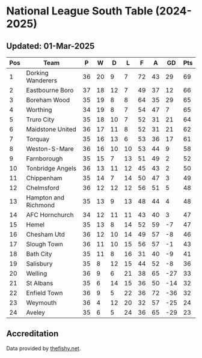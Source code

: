 # National League South Table (2024-2025)
## Updated: 01-Mar-2025

| Pos | Team | P | W | D | L | F | A | GD | Pts |
| --- | --- | --- | --- | --- | --- | --- | --- | --- | --- |
| 1 | Dorking Wanderers | 36 | 20 | 9 | 7 | 72 | 43 | 29 | 69 |
| 2 | Eastbourne Boro | 37 | 18 | 12 | 7 | 49 | 37 | 12 | 66 |
| 3 | Boreham Wood | 35 | 19 | 8 | 8 | 64 | 35 | 29 | 65 |
| 4 | Worthing | 34 | 19 | 8 | 7 | 54 | 47 | 7 | 65 |
| 5 | Truro City | 35 | 18 | 10 | 7 | 52 | 31 | 21 | 64 |
| 6 | Maidstone United | 36 | 17 | 11 | 8 | 52 | 31 | 21 | 62 |
| 7 | Torquay | 35 | 16 | 13 | 6 | 53 | 36 | 17 | 61 |
| 8 | Weston-S-Mare | 36 | 16 | 10 | 10 | 53 | 44 | 9 | 58 |
| 9 | Farnborough | 35 | 15 | 7 | 13 | 51 | 49 | 2 | 52 |
| 10 | Tonbridge Angels | 36 | 13 | 11 | 12 | 45 | 43 | 2 | 50 |
| 11 | Chippenham | 35 | 14 | 7 | 14 | 50 | 47 | 3 | 49 |
| 12 | Chelmsford | 36 | 12 | 12 | 12 | 56 | 51 | 5 | 48 |
| 13 | Hampton and Richmond | 35 | 13 | 9 | 13 | 48 | 44 | 4 | 48 |
| 14 | AFC Hornchurch | 34 | 12 | 11 | 11 | 43 | 40 | 3 | 47 |
| 15 | Hemel | 35 | 13 | 8 | 14 | 52 | 59 | -7 | 47 |
| 16 | Chesham Utd | 36 | 12 | 10 | 14 | 49 | 57 | -8 | 46 |
| 17 | Slough Town | 36 | 11 | 10 | 15 | 56 | 57 | -1 | 43 |
| 18 | Bath City | 35 | 11 | 8 | 16 | 31 | 40 | -9 | 41 |
| 19 | Salisbury | 35 | 8 | 12 | 15 | 44 | 52 | -8 | 36 |
| 20 | Welling | 36 | 9 | 6 | 21 | 38 | 65 | -27 | 33 |
| 21 | St Albans | 35 | 6 | 14 | 15 | 36 | 50 | -14 | 32 |
| 22 | Enfield Town | 36 | 9 | 5 | 22 | 36 | 72 | -36 | 32 |
| 23 | Weymouth | 36 | 4 | 12 | 20 | 32 | 57 | -25 | 24 |
| 24 | Aveley | 35 | 6 | 5 | 24 | 36 | 65 | -29 | 23 |

## Accreditation 

Data provided by [thefishy.net](https://www.thefishy.net/).